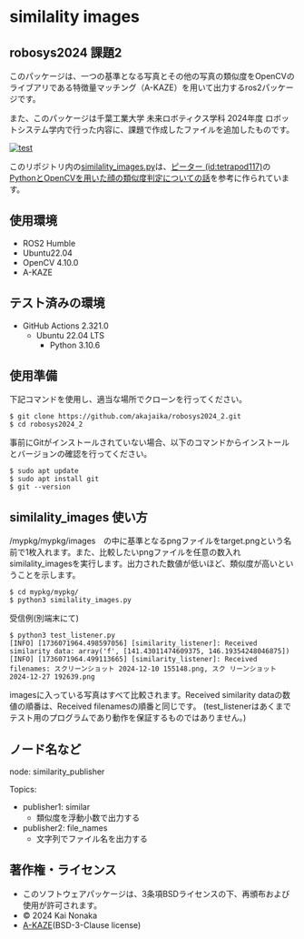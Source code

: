 # similality images
## robosys2024 課題2

このパッケージは、一つの基準となる写真とその他の写真の類似度をOpenCVのライブアリである特徴量マッチング（A-KAZE）を用いて出力するros2パッケージです。

また、このパッケージは千葉工業大学 未来ロボティクス学科 2024年度 ロボットシステム学内で行った内容に、課題で作成したファイルを追加したものです。

[![test](https://github.com/akajaika/robosys2024_2/actions/workflows/test.yml/badge.svg)](https://github.com/akajaika/robosys2024_2/actions/workflows/test.yml)

このリポジトリ内の[similality_images.py](https://github.com/akajaika/robosys2024_2/blob/main/mypkg/similality_images.py)は、[ピーター (id:tetrapod117)](https://tetlab117.hatenablog.com/about)の[PythonとOpenCVを用いた顔の類似度判定についての話](https://tetlab117.hatenablog.com/entry/2017/09/28/163638)を参考に作られています。

## 使用環境
- ROS2 Humble
- Ubuntu22.04
- OpenCV 4.10.0
- A-KAZE

## テスト済みの環境
  * GitHub Actions 2.321.0
    * Ubuntu 22.04 LTS
        * Python 3.10.6


## 使用準備
下記コマンドを使用し、適当な場所でクローンを行ってください。

```shell
$ git clone https://github.com/akajaika/robosys2024_2.git
$ cd robosys2024_2
```

事前にGitがインストールされていない場合、以下のコマンドからインストールとバージョンの確認を行ってください。

```shell
$ sudo apt update
$ sudo apt install git
$ git --version
```


## similality_images 使い方
/mypkg/mypkg/images　の中に基準となるpngファイルをtarget.pngという名前で1枚入れます。また、比較したいpngファイルを任意の数入れsimilality_imagesを実行します。出力された数値が低いほど、類似度が高いということを示します。

```shell
$ cd mypkg/mypkg/
$ python3 similality_images.py
```

受信例(別端末にて)

```shell
$ python3 test_listener.py
[INFO] [1736071964.498597056] [similarity_listener]: Received similarity data: array('f', [141.43011474609375, 146.19354248046875])
[INFO] [1736071964.499113665] [similarity_listener]: Received filenames: スクリーンショット 2024-12-10 155148.png, スク リーンショット 2024-12-27 192639.png
```

imagesに入っている写真はすべて比較されます。Received similarity dataの数値の順番は、Received filenamesの順番と同じです。
(test_listenerはあくまでテスト用のプログラムであり動作を保証するものではありません。)

## ノード名など
node: similarity_publisher

Topics:
* publisher1: similar
    - 類似度を浮動小数で出力する
* publisher2: file_names 
  - 文字列でファイル名を出力する

## 著作権・ライセンス
  * このソフトウェアパッケージは、3条項BSDライセンスの下、再頒布および使用が許可されます。
  * © 2024 Kai Nonaka
  * [A-KAZE](https://github.com/pablofdezalc/akaze)(BSD-3-Clause license)
